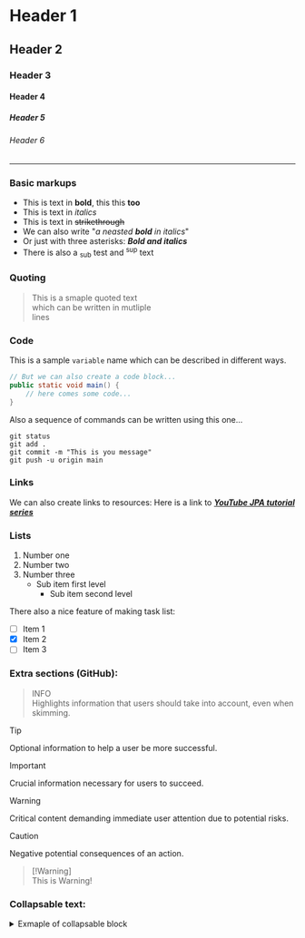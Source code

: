 # Header 1
## Header 2
### Header 3
#### Header 4
##### Header 5
###### Header 6

----

### Basic markups
* This is text in **bold**, this this __too__ 
* This is text in _italics_
* This is text in ~~strikethrough~~
* We can also write "_a neasted **bold** in italics_"
* Or just with three asterisks: ***Bold and italics***
* There is also a <sub>sub</sub> test and <sup>sup</sup> text

### Quoting
> This is a smaple quoted text\
> which can be written in mutliple\
> lines

### Code
This is a sample `variable` name which can be described in different ways. 

```java
// But we can also create a code block...
public static void main() {
    // here comes some code...
}
```

Also a sequence of commands can be written using this one...
```agsl
git status
git add .
git commit -m "This is you message"
git push -u origin main
```

### Links
We can also create links to resources: 
Here is a link to ***[YouTube JPA tutorial series](https://www.youtube.com/playlist?list=PLEocw3gLFc8UYNv0uRG399GSggi8icTL6)***
 
### Lists
1. Number one
1. Number two
1. Number three
   - Sub item first level
     - Sub item second level

There also a nice feature of making task list: 
- [ ] Item 1
- [x] Item 2
- [ ] Item 3

### Extra sections (GitHub): 

> INFO\
> Highlights information that users should take into account, even when skimming.

> [!TIP]
> Optional information to help a user be more successful.

> [!IMPORTANT]
> Crucial information necessary for users to succeed.

> [!WARNING]
> Critical content demanding immediate user attention due to potential risks.

> [!CAUTION]
> Negative potential consequences of an action.

> [!Warning]\
> This is Warning!
> 

### Collapsable text: 
<details>
<summary>Exmaple of collapsable block</summary>
And this is an example of collapsed content... 
</details>

